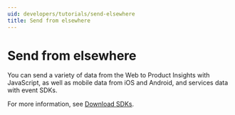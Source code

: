 ```yaml
---
uid: developers/tutorials/send-elsewhere
title: Send from elsewhere
---
```

# Send from elsewhere

You can send a variety of data from the Web to Product Insights with JavaScript, as well as mobile data from iOS and Android,
and services data with event SDKs. 

For more information, see [Download SDKs](../../developers/downloads/).
